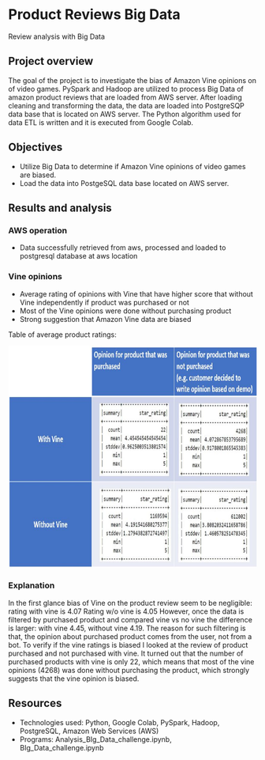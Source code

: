 # Product Reviews Big Data
Review analysis with Big Data

## Project overview
The goal of the project is to investigate the bias of Amazon Vine opinions on of video games. PySpark and Hadoop are utilized to process Big Data of amazon product reviews that are loaded from AWS server. After loading cleaning and transforming the data, the data are loaded into PostgreSQP data base that is located on AWS server. The Python algorithm used for data ETL is written and it is executed from Google Colab.

## Objectives
* Utilize Big Data to determine if Amazon Vine opinions of video games are biased.
* Load the data into PostgeSQL data base located on AWS server.

## Results and analysis

### AWS operation
* Data successfully retrieved from aws, processed and loaded to postgresql database at aws location

### Vine opinions
* Average rating of opinions with Vine that have higher score that without Vine independently if product was purchased or not
* Most of the Vine opinions were done without purchasing product
* Strong suggestion that Amazon Vine data are biased  

Table of average product ratings:
<p align="center">
<img src="https://github.com/tolewicz/Product_Reviews_Big_Data/blob/main/Images/VIne_table.JPG" width="700" height= "450" title= "2D log">
</p>

### Explanation 
In the first glance bias of Vine on the product review seem to be negligible: rating with vine is 4.07 Rating w/o vine is 4.05
However, once the data is filtered by purchased product and compared vine vs no vine the difference is larger: with vine 4.45, without vine 4.19. The reason for such filtering is that, the opinion about purchased product comes from the user, not from a bot. To verify if the vine ratings is biased I looked at the review of product purchased and not purchased with vine. It turned out that the number of purchased products with vine is only 22, which means that most of the vine opinions (4268) was done without purchasing the product, which strongly suggests that the vine opinion is biased.

## Resources 
* Technologies used: Python, Google Colab, PySpark, Hadoop, PostgreSQL, Amazon Web Services (AWS)
* Programs: Analysis_BIg_Data_challenge.ipynb, BIg_Data_challenge.ipynb




